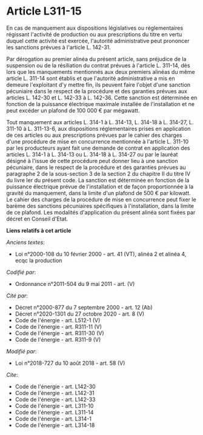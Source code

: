 # Article L311-15

En cas de manquement aux dispositions législatives ou réglementaires régissant l'activité de production ou aux prescriptions
du titre en vertu duquel cette activité est exercée, l'autorité administrative peut prononcer les sanctions prévues à
l'article L. 142-31. 

Par dérogation au premier alinéa du présent article, sans préjudice de la suspension ou de la résiliation du contrat prévues
à l'article L. 311-14, dès lors que les manquements mentionnés aux deux premiers alinéas du même article L. 311-14 sont
établis et que l'autorité administrative a mis en demeure l'exploitant d'y mettre fin, ils peuvent faire l'objet d'une
sanction pécuniaire dans le respect de la procédure et des garanties prévues aux articles L. 142-30 et L. 142-33 à L. 142-36.
Cette sanction est déterminée en fonction de la puissance électrique maximale installée de l'installation et ne peut excéder
un plafond de 100 000 € par mégawatt. 

Tout manquement aux articles L. 314-1 à L. 314-13, L. 314-18 à L. 314-27, L. 311-10 à L. 311-13-6, aux dispositions
réglementaires prises en application de ces articles ou aux prescriptions prévues par le cahier des charges d'une procédure
de mise en concurrence mentionnée à l'article L. 311-10 par les producteurs ayant fait une demande de contrat en application
des articles L. 314-1 à L. 314-13 ou L. 314-18 à L. 314-27 ou par le lauréat désigné à l'issue de cette procédure peut donner
lieu à une sanction pécuniaire, dans le respect de la procédure et des garanties prévues au paragraphe 2 de la sous-section 3
de la section 2 du chapitre II du titre IV du livre Ier du présent code. La sanction est déterminée en fonction de la
puissance électrique prévue de l'installation et de façon proportionnée à la gravité du manquement, dans la limite d'un
plafond de 500 € par kilowatt. Le cahier des charges de la procédure de mise en concurrence peut fixer le barème des
sanctions pécuniaires spécifiques à l'installation, dans la limite de ce plafond. Les modalités d'application du présent
alinéa sont fixées par décret en Conseil d'Etat.

**Liens relatifs à cet article**

_Anciens textes_:

  - Loi n°2000-108 du 10 février 2000 - art. 41 (VT), alinéa 2 et alinéa 4, ecqc la production

_Codifié par_:

  - Ordonnance n°2011-504 du 9 mai 2011 - art. (V)

_Cité par_:

  - Décret n°2000-877 du 7 septembre 2000 - art. 12 (Ab)
  - Décret n°2020-1301 du 27 octobre 2020 - art. 8 (V)
  - Code de l'énergie - art. L512-1 (V)
  - Code de l'énergie - art. R311-11 (V)
  - Code de l'énergie - art. R311-30 (V)
  - Code de l'énergie - art. R311-9 (V)

_Modifié par_:

  - Loi n°2018-727 du 10 août 2018 - art. 58 (V)

_Cite_:

  - Code de l'énergie - art. L142-30
  - Code de l'énergie - art. L142-31
  - Code de l'énergie - art. L142-33
  - Code de l'énergie - art. L311-10
  - Code de l'énergie - art. L311-14
  - Code de l'énergie - art. L314-1
  - Code de l'énergie - art. L314-18
